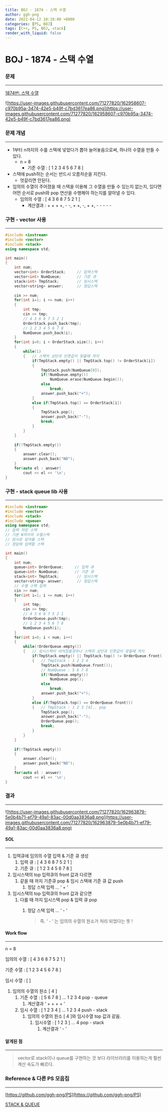 ```yaml
---
title: BOJ - 1874 - 스택 수열  
author: ggh-png
date: 2022-04-12 10:10:00 +0800
categories: [PS, BOJ]
tags: [C++, PS, BOJ, stack]
render_with_liquid: false
---
```

# BOJ - 1874 - 스택 수열

### 문제

---

[1874번: 스택 수열](https://www.acmicpc.net/problem/1874)

![https://user-images.githubusercontent.com/71277820/162958607-c970b95a-3474-42e5-b49f-c7bd3617ea86.png](https://user-images.githubusercontent.com/71277820/162958607-c970b95a-3474-42e5-b49f-c7bd3617ea86.png)

### 문제 개념

---

- 1부터 n까지의 수를 스택에 넣었다가 뽑아 늘어놓음으로써, 하나의 수열을 만들 수 있다.
    - n = 8
        - 기준 수열 : [ 1 2 3 4 5 6 7 8 ]
- 스택에 push하는 순서는 반드시 오름차순을 지킨다.
    - 엇갈리면 안된다.
- 임의의 수열이 주어졌을 때 스택을 이용해 그 수열을 만들 수 있는지 없는지, 있다면 어떤 순서로 push와 pop 연산을 수행해야 하는지를 알아낼 수 있다.
    - 임의의 수열 : [ 4 3 6 8 7 5 2 1 ]
        - 계산결과 : + + + +, - -, + +, -, + +, - - - - -

### 구현 - vector 사용

---

```cpp
#include <iostream>
#include <vector>
#include <stack>
using namespace std; 

int main()
{
    int num;
    vector<int> OrderStack;     // 입력스택 
    vector<int> NumQueue;       // 기준 큐
    stack<int> TmpStack;        // 임시스택
    vector<string> answer;      // 정답스택
    
    cin >> num;
    for(int i=1; i <= num; i++)
    {
        int tmp; 
        cin >> tmp;
        // 4 3 6 8 7 5 2 1
        OrderStack.push_back(tmp);
        // 1 2 3 4 5 6 7 8 
        NumQueue.push_back(i);
    }
    for(int i=0; i < OrderStack.size(); i++)
    {   
        while(1)
        {   // 스택의 상단과 인풋값이 맞을때 까지 
            if(TmpStack.empty() || TmpStack.top() != OrderStack[i])
            {
                TmpStack.push(NumQueue[0]);
                if(!NumQueue.empty())
                    NumQueue.erase(NumQueue.begin());
                else
                    break;
                answer.push_back("+");  
            }   
            else if(TmpStack.top() == OrderStack[i])
            {
                TmpStack.pop();
                answer.push_back("-");
                break;
            }       
        } 
    }
    
    if(!TmpStack.empty())
    {
        answer.clear();
        answer.push_back("NO");
    }
    for(auto el : answer)
        cout << el << '\n'; 
}
```

### 구현 - stack queue lib 사용

---

```cpp
#include <iostream>
#include <vector>
#include <stack>
#include <queue>
using namespace std; 
// 입력 저장 스택 
// 기본 N까지의 수열스택
// 임시로 담아둘 스택 
// 정답에 입력할 스택  

int main()
{
    int num;
    queue<int> OrderQueue;     // 입력 큐 
    queue<int> NumQueue;       // 기준 큐
    stack<int> TmpStack;        // 임시스택
    vector<string> answer;      // 정답스택
    // 수열 스택 입력 
    cin >> num;
    for(int i=1; i <= num; i++)
    {
        int tmp; 
        cin >> tmp;
        // 4 3 6 8 7 5 2 1
        OrderQueue.push(tmp);
        // 1 2 3 4 5 6 7 8 
        NumQueue.push(i);
    }
    for(int i=0; i < num; i++)
    {   
        while(!OrderQueue.empty())
        {   // 임시스택이 비어있을경우나 스택의 상단과 인풋값이 맞을때 까지 
            if(TmpStack.empty() || TmpStack.top() != OrderQueue.front())
            {   // TmpStack : 1 2 3 4
                TmpStack.push(NumQueue.front());
                // NumQueue : 5 6 7 8
                if(!NumQueue.empty())
                    NumQueue.pop();
                else
                    break;
                answer.push_back("+");  
            }   
            else if(TmpStack.top() == OrderQueue.front())
            {   // TmpStack : 1 2 3 [4].. pop
                TmpStack.pop();
                answer.push_back("-");
                OrderQueue.pop();
                break;
            }       
        } 
    }
    
    if(!TmpStack.empty())
    {
        answer.clear();
        answer.push_back("NO");
    }
    for(auto el : answer)
        cout << el << '\n'; 
}
```

### 결과

---

![https://user-images.githubusercontent.com/71277820/162963879-5e0b4b71-ef79-49a1-83ac-00d0aa3836a8.png](https://user-images.githubusercontent.com/71277820/162963879-5e0b4b71-ef79-49a1-83ac-00d0aa3836a8.png)

#### SOL

---

1. 입력큐에 임의의 수열 입력 & 기준 큐 생성 
    1. 입력 큐 : [ 4 3 6 8 7 5 2 1 ]
    2. 기준 큐 : [ 1 2 3 4 5 6 7 8 ]
2. 임시스택의 top 입력큐의 front 값과 다르면
    1. 같을 때 까지 기준큐 pop & 임시 스택에 기준 큐 값 push 
        1. 정답 스택 입력 ... ‘ + ’
3. 임시스택의 top 입력큐의 front 값과 같으면 
    1. 다를 때 까지 임시스택 pop & 입력 큐 pop
        1. 정답 스택 입력 ... ‘ - ‘
            
            > 즉. ‘ - ‘ 는 임의의 수열의 원소가 처리 되었다는 뜻 !
            > 

#### Work flow 

---

n = 8

임의의 수열 : [ 4 3 6 8 7 5 2 1 ]

기준 수열 : [ 1 2 3 4 5 6 7 8 ]

임시 수열 : [ ]

1. 임의의 수열의 원소 [ 4 ]
    1. 기준 수열 : [ 5 6 7 8 ] ... 1 2 3 4 pop - queue
        1. 계산결과 ‘ + + + + ’ 
    2. 임시 수열 : [ 1 2 3 4 ] ... 1 2 3 4 push - stack
        1. 임의의 수열의 원소 [ 4 ]와 임시수열 top 값과 같음.
            1. 임시수열 : [ 1 2 3 ] ... 4 pop - stack
                1. 계산결과 ‘ - ’

#### 알게된 점 

---

> vector로 stack이나 queue를 구현하는 것 보다 라이브러리를 이용하는게 훨씬 계산 속도가 빠르다.
> 

### Reference & 다른 PS 모음집

---

[https://github.com/ggh-png/PS](https://github.com/ggh-png/PS)

[STACK & QUEUE](https://ggh-png.github.io/posts/queue&stack/)